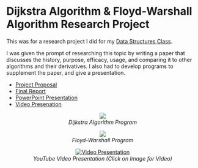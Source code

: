# Dijkstra Algorithm & Floyd-Warshall Algorithm Research Project

This was for a research project I did for my [Data Structures Class](https://github.com/NawalJAhmed/Data-Structures-Class).

I was given the prompt of researching this topic by writing a paper that discusses the history, purpose, efficacy, usage, and comparing it to other algorithms and their derivatives. I also had to develop programs to supplement the paper, and give a presentation.

- [Project Proposal](https://github.com/NathanAllerton/Dijkstra-Algorithm-and-Floyd-Warshall-Algorithm-Research-Project/blob/master/Nawal%20Ahmed%20-%20Project%20Proposal.pdf)
- [Final Report](https://github.com/NathanAllerton/Dijkstra-Algorithm-and-Floyd-Warshall-Algorithm-Research-Project/blob/master/Nawal%20Ahmed%20-%20Final%20Report.pdf)
- [PowerPoint Presentation](https://github.com/NawalJAhmed/Dijkstra-Algorithm-and-Floyd-Warshall-Algorithm-Research-Project/blob/master/Presentation.pdf)
- [Video Presenation](https://www.youtube.com/watch?v=xbQ0ewgNNKA)

<p align="center">
  <img src="https://user-images.githubusercontent.com/11577850/67625127-dd228f80-f807-11e9-8f55-a7a700ad333a.PNG">
  <br>
  <em> Dijkstra Algorithm Program </em>
</p>

<p align="center">
  <img src="https://user-images.githubusercontent.com/11577850/67625128-dd228f80-f807-11e9-99bb-6e6aa4375d2e.PNG">
  <br>
  <em> Floyd-Warshall Program </em>
</p>

<p align="center">
  <a href="https://www.youtube.com/watch?v=xbQ0ewgNNKA
  " target="_blank"><img src="http://i3.ytimg.com/vi/xbQ0ewgNNKA/hqdefault.jpg" 
  alt="Video Presentation"/></a>
  <br>
  <em>YouTube Video Presentation (Click on Image for Video) </em>
</p>
